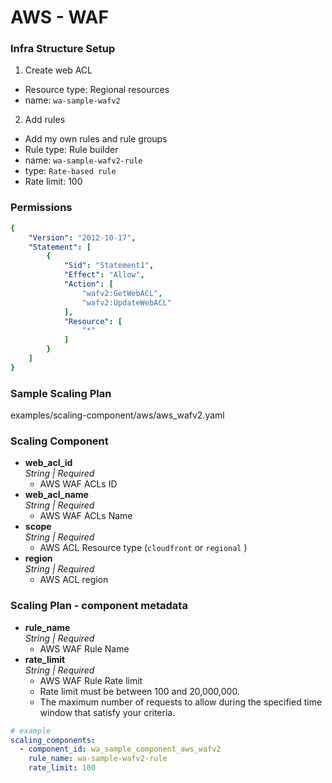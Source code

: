 # AWS - WAF

### Infra Structure Setup
1. Create web ACL
  - Resource type: Regional resources
  - name: `wa-sample-wafv2`
2. Add rules
  - Add my own rules and rule groups
  - Rule type: Rule builder
  - name: `wa-sample-wafv2-rule`
  - type: `Rate-based rule`
  - Rate limit: 100


### Permissions
```yaml
{
    "Version": "2012-10-17",
    "Statement": [
        {
            "Sid": "Statement1",
            "Effect": "Allow",
            "Action": [
                "wafv2:GetWebACL",
                "wafv2:UpdateWebACL"
            ],
            "Resource": [
                "*"
            ]
        }
    ]
}
```


### Sample Scaling Plan
examples/scaling-component/aws/aws_wafv2.yaml


### Scaling Component
- **web_acl_id**  
  *String | Required*
  - AWS WAF ACLs ID
- **web_acl_name**  
  *String | Required*
  - AWS WAF ACLs Name
- **scope**  
  *String | Required*
  - AWS ACL Resource type (`cloudfront` or `regional` )
- **region**  
  *String | Required*
  - AWS ACL region


### Scaling Plan - component metadata
- **rule_name**  
  *String | Required*
  - AWS WAF Rule Name
- **rate_limit**  
  *String | Required*
  - AWS WAF Rule Rate limit
  - Rate limit must be between 100 and 20,000,000.
  - The maximum number of requests to allow during the specified time window that satisfy your criteria.

```yaml
# example
scaling_components:
  - component_id: wa_sample_component_aws_wafv2
    rule_name: wa-sample-wafv2-rule
    rate_limit: 100
```
